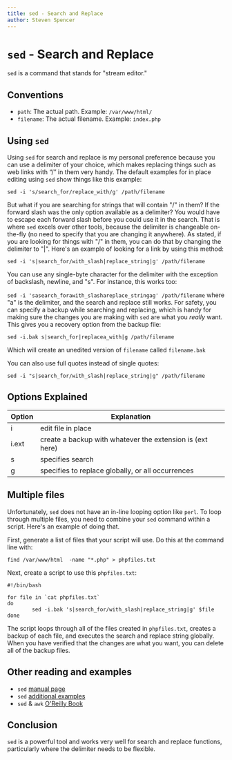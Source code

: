 ```yaml
---
title: sed - Search and Replace
author: Steven Spencer
---
```


# `sed` - Search and Replace

`sed` is a command that stands for "stream editor."

## Conventions

* `path`: The actual path. Example: `/var/www/html/`
* `filename`: The actual filename. Example: `index.php`

## Using `sed`

Using `sed` for search and replace is my personal preference because you can use a delimiter of your choice, which makes replacing things such as web links with “/” in them very handy. The default examples for in place editing using `sed` show things like this example:

`sed -i 's/search_for/replace_with/g' /path/filename`

But what if you are searching for strings that will contain "/" in them? If the forward slash was the only option available as a delimiter? You would have to escape each forward slash before you could use it in the search. That is where `sed` excels over other tools, because the delimiter is changeable on-the-fly (no need to specify that you are changing it anywhere). As stated, if you are looking for things with "/" in them, you can do that by changing the delimiter to "|". Here's an example of looking for a link by using this method:

`sed -i 's|search_for/with_slash|replace_string|g' /path/filename`

You can use any single-byte character for the delimiter with the exception of backslash, newline, and "s". For instance, this works too:

`sed -i 'sasearch_forawith_slashareplace_stringag' /path/filename` where "a" is the delimiter, and the search and replace still works. For safety, you can specify a backup while searching and replacing, which is handy for making sure the changes you are making with `sed` are what you _really_ want. This gives you a recovery option from the backup file:

`sed -i.bak s|search_for|replacea_with|g /path/filename`

Which will create an unedited version of `filename` called `filename.bak`

You can also use full quotes instead of single quotes:

`sed -i "s|search_for/with_slash|replace_string|g" /path/filename`

## Options Explained

|Option | Explanation                                                   |
|-------|---------------------------------------------------------------|
| i     | edit file in place                                            |
| i.ext | create a backup with whatever the extension is (ext here)     |
| s     | specifies search                                              |
| g     | specifies to replace globally, or all occurrences |

## Multiple files

Unfortunately, `sed` does not have an in-line looping option like `perl`. To loop through multiple files, you need to combine your `sed` command within a script. Here's an example of doing that.

First, generate a list of files that your script will use. Do this at the command line with:

`find /var/www/html  -name "*.php" > phpfiles.txt`

Next, create a script to use this `phpfiles.txt`:

```
#!/bin/bash

for file in `cat phpfiles.txt`
do
        sed -i.bak 's|search_for/with_slash|replace_string|g' $file
done
```
The script loops through all of the files created in `phpfiles.txt`, creates a backup of each file, and executes the search and replace string globally. When you have verified that the changes are what you want, you can delete all of the backup files.

## Other reading and examples

* `sed` [manual page](https://linux.die.net/man/1/sed)
* `sed` [additional examples](https://www.linuxtechi.com/20-sed-command-examples-linux-users/)
* `sed` & `awk` [O'Reilly Book](https://www.oreilly.com/library/view/sed-awk/1565922255/)

## Conclusion

`sed` is a powerful tool and works very well for search and replace functions, particularly where the delimiter needs to be flexible.
